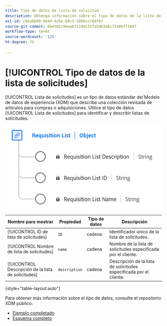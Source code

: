 ```yaml
---
title: Tipo de datos de lista de solicitud
description: Obtenga información sobre el tipo de datos de la lista de solicitudes Experience Data Model (XDM).
exl-id: cbea6b08-9d4d-4cbe-b0c5-506bccc6df67
source-git-commit: 8be502c9eea67119dc537a5d63a6c71e0bff1697
workflow-type: tm+mt
source-wordcount: '125'
ht-degree: 7%

---
```


# [!UICONTROL Tipo de datos de la lista de solicitudes]

[!UICONTROL Lista de solicitudes] es un tipo de datos estándar del Modelo de datos de experiencia (XDM) que describe una colección revisada de artículos para compras o adquisiciones. Utilice el tipo de datos [!UICONTROL Lista de solicitudes] para identificar y describir listas de solicitudes.

![Un diagrama del tipo de datos [!UICONTROL Lista de solicitudes].](../images/data-types/requisition-list.png)

| Nombre para mostrar | Propiedad | Tipo de datos | Descripción |
|---------------------------|-------------------|-----------|--------------------------------------------------|
| [!UICONTROL ID de lista de solicitudes] | `ID` | cadena | Identificador único de la lista de solicitudes. |
| [!UICONTROL Nombre de lista de solicitudes] | `name` | cadena | Nombre de la lista de solicitudes especificada por el cliente. |
| [!UICONTROL Descripción de la lista de solicitudes] | `description` | cadena | Descripción de la lista de solicitudes especificada por el cliente. |

{style="table-layout:auto"}

Para obtener más información sobre el tipo de datos, consulte el repositorio XDM público:

* [Ejemplo completado](https://github.com/adobe/xdm/blob/master/components/datatypes/requisitionlist.example.1.json)
* [Esquema completo](https://github.com/adobe/xdm/blob/master/components/datatypes/requisitionlist.schema.json)
